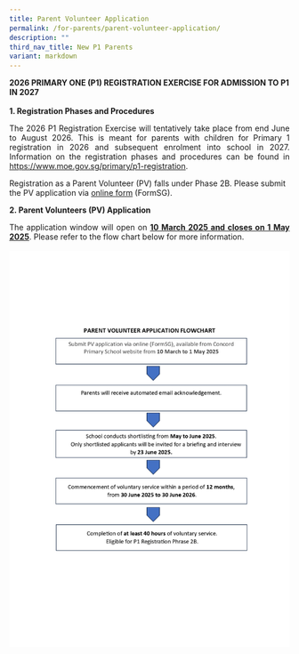```yaml
---
title: Parent Volunteer Application
permalink: /for-parents/parent-volunteer-application/
description: ""
third_nav_title: New P1 Parents
variant: markdown
---
```

<b>2026 PRIMARY ONE (P1) REGISTRATION EXERCISE FOR ADMISSION TO P1 IN 2027</b>
<br><br>
<b>1. Registration Phases and Procedures</b>

<p style="text-align:justify">
The 2026 P1 Registration Exercise will tentatively take place from end June to August 2026. This is
meant for parents with children for Primary 1 registration in 2026 and subsequent enrolment into
school in 2027. Information on the registration phases and procedures can be found
in <a href="https://www.moe.gov.sg/primary/p1-registration" target="_blank" rel="noopener noreferrer">https://www.moe.gov.sg/primary/p1-registration</a>. 

Registration as a Parent Volunteer (PV) falls under Phase 2B. 
Please submit the PV application via <a href="https://form.gov.sg/67cfc2fcefe1ff9d53886f7d">online form</a> (FormSG).
<br>
	
<b>2. Parent Volunteers (PV) Application</b>

</p><p style="text-align:justify">The application window will open on <b><u>10 March 2025 and closes on 1 May 2025</u></b>. Please refer to the flow chart below for more information.
<br><br><img src="/images/Parent_Volunteer_Application_for_P1_2026_Registration_Flow_chart_page_0001__1_.jpg"><br></p>